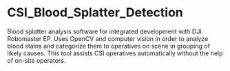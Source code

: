 # CSI_Blood_Splatter_Detection
Blood splatter analysis software for integrated development with DJI Robomaster EP. Uses OpenCV and computer vision in order to analyze blood stains and categorize them to operatives on scene in grouping of likely causes. This tool assists CSI operatives automatically without the help of on-site operators.
